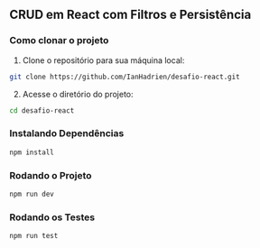 <!-- Improved compatibility of back to top link: See: https://github.com/othneildrew/Best-README-Template/pull/73 -->







## CRUD em React com Filtros e Persistência


### Como clonar o projeto
  1. Clone o repositório para sua máquina local:
  ```sh
  git clone https://github.com/IanHadrien/desafio-react.git
  ```

  2. Acesse o diretório do projeto:
  ```sh
  cd desafio-react
  ```

### Instalando Dependências
   ```sh
   npm install
   ```

### Rodando o Projeto
   ```sh
   npm run dev
   ```

### Rodando os Testes
   ```sh
   npm run test
   ```


